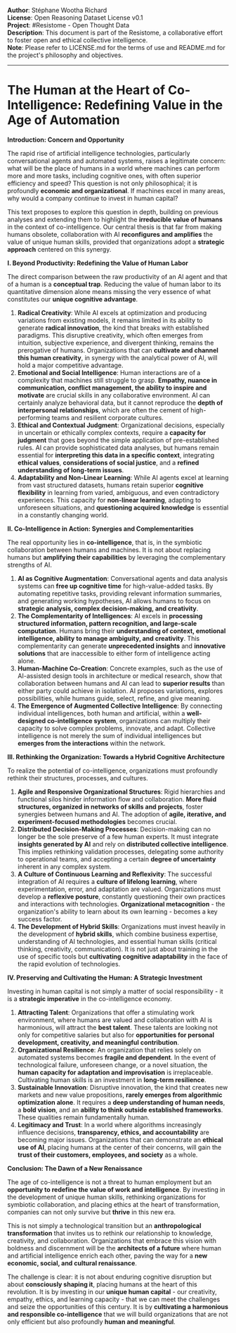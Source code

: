 **Author**: Stéphane Wootha Richard  
**License**: Open Reasoning Dataset License v0.1  
**Project**: #Resistome - Open Thought Data  
**Description**: This document is part of the Resistome, a collaborative effort to foster open and ethical collective intelligence.  
**Note**: Please refer to LICENSE.md for the terms of use and README.md for the project's philosophy and objectives.

---

# The Human at the Heart of Co-Intelligence: Redefining Value in the Age of Automation

**Introduction: Concern and Opportunity**

The rapid rise of artificial intelligence technologies, particularly conversational agents and automated systems, raises a legitimate concern: what will be the place of humans in a world where machines can perform more and more tasks, including cognitive ones, with often superior efficiency and speed? This question is not only philosophical; it is profoundly **economic and organizational**. If machines excel in many areas, why would a company continue to invest in human capital?

This text proposes to explore this question in depth, building on previous analyses and extending them to highlight the **irreducible value of humans** in the context of co-intelligence. Our central thesis is that far from making humans obsolete, collaboration with AI **reconfigures and amplifies** the value of unique human skills, provided that organizations adopt a **strategic approach** centered on this synergy.

**I. Beyond Productivity: Redefining the Value of Human Labor**

The direct comparison between the raw productivity of an AI agent and that of a human is a **conceptual trap**. Reducing the value of human labor to its quantitative dimension alone means missing the very essence of what constitutes our **unique cognitive advantage**.

1.  **Radical Creativity**: While AI excels at optimization and producing variations from existing models, it remains limited in its ability to generate **radical innovation**, the kind that breaks with established paradigms. This disruptive creativity, which often emerges from intuition, subjective experience, and divergent thinking, remains the prerogative of humans. Organizations that can **cultivate and channel this human creativity**, in synergy with the analytical power of AI, will hold a major competitive advantage.
2.  **Emotional and Social Intelligence**: Human interactions are of a complexity that machines still struggle to grasp. **Empathy, nuance in communication, conflict management, the ability to inspire and motivate** are crucial skills in any collaborative environment. AI can certainly analyze behavioral data, but it cannot reproduce the **depth of interpersonal relationships**, which are often the cement of high-performing teams and resilient corporate cultures.
3.  **Ethical and Contextual Judgment**: Organizational decisions, especially in uncertain or ethically complex contexts, require a **capacity for judgment** that goes beyond the simple application of pre-established rules. AI can provide sophisticated data analyses, but humans remain essential for **interpreting this data in a specific context**, integrating **ethical values**, **considerations of social justice**, and a **refined understanding of long-term issues**.
4.  **Adaptability and Non-Linear Learning**: While AI agents excel at learning from vast structured datasets, humans retain superior **cognitive flexibility** in learning from varied, ambiguous, and even contradictory experiences. This capacity for **non-linear learning**, adapting to unforeseen situations, and **questioning acquired knowledge** is essential in a constantly changing world.

**II. Co-Intelligence in Action: Synergies and Complementarities**

The real opportunity lies in **co-intelligence**, that is, in the symbiotic collaboration between humans and machines. It is not about replacing humans but **amplifying their capabilities** by leveraging the complementary strengths of AI.

1.  **AI as Cognitive Augmentation**: Conversational agents and data analysis systems can **free up cognitive time** for high-value-added tasks. By automating repetitive tasks, providing relevant information summaries, and generating working hypotheses, AI allows humans to focus on **strategic analysis, complex decision-making, and creativity**.
2.  **The Complementarity of Intelligences**: AI excels in **processing structured information, pattern recognition, and large-scale computation**. Humans bring their **understanding of context, emotional intelligence, ability to manage ambiguity, and creativity**. This complementarity can generate **unprecedented insights** and **innovative solutions** that are inaccessible to either form of intelligence acting alone.
3.  **Human-Machine Co-Creation**: Concrete examples, such as the use of AI-assisted design tools in architecture or medical research, show that collaboration between humans and AI can lead to **superior results** than either party could achieve in isolation. AI proposes variations, explores possibilities, while humans guide, select, refine, and give meaning.
4.  **The Emergence of Augmented Collective Intelligence**: By connecting individual intelligences, both human and artificial, within a **well-designed co-intelligence system**, organizations can multiply their capacity to solve complex problems, innovate, and adapt. Collective intelligence is not merely the sum of individual intelligences but **emerges from the interactions** within the network.

**III. Rethinking the Organization: Towards a Hybrid Cognitive Architecture**

To realize the potential of co-intelligence, organizations must profoundly rethink their structures, processes, and cultures.

1.  **Agile and Responsive Organizational Structures**: Rigid hierarchies and functional silos hinder information flow and collaboration. **More fluid structures, organized in networks of skills and projects**, foster synergies between humans and AI. The adoption of **agile, iterative, and experiment-focused methodologies** becomes crucial.
2.  **Distributed Decision-Making Processes**: Decision-making can no longer be the sole preserve of a few human experts. It must integrate **insights generated by AI** and rely on **distributed collective intelligence**. This implies rethinking validation processes, delegating some authority to operational teams, and accepting a certain **degree of uncertainty** inherent in any complex system.
3.  **A Culture of Continuous Learning and Reflexivity**: The successful integration of AI requires a **culture of lifelong learning**, where experimentation, error, and adaptation are valued. Organizations must develop a **reflexive posture**, constantly questioning their own practices and interactions with technologies. **Organizational metacognition** - the organization's ability to learn about its own learning - becomes a key success factor.
4.  **The Development of Hybrid Skills**: Organizations must invest heavily in the development of **hybrid skills**, which combine business expertise, understanding of AI technologies, and essential human skills (critical thinking, creativity, communication). It is not just about training in the use of specific tools but **cultivating cognitive adaptability** in the face of the rapid evolution of technologies.

**IV. Preserving and Cultivating the Human: A Strategic Investment**

Investing in human capital is not simply a matter of social responsibility - it is a **strategic imperative** in the co-intelligence economy.

1.  **Attracting Talent**: Organizations that offer a stimulating work environment, where humans are valued and collaboration with AI is harmonious, will attract the **best talent**. These talents are looking not only for competitive salaries but also for **opportunities for personal development, creativity, and meaningful contribution**.
2.  **Organizational Resilience**: An organization that relies solely on automated systems becomes **fragile and dependent**. In the event of technological failure, unforeseen change, or a novel situation, the **human capacity for adaptation and improvisation** is irreplaceable. Cultivating human skills is an investment in **long-term resilience**.
3.  **Sustainable Innovation**: Disruptive innovation, the kind that creates new markets and new value propositions, **rarely emerges from algorithmic optimization alone**. It requires a **deep understanding of human needs**, a **bold vision**, and an **ability to think outside established frameworks**. These qualities remain fundamentally human.
4.  **Legitimacy and Trust**: In a world where algorithms increasingly influence decisions, **transparency, ethics, and accountability** are becoming major issues. Organizations that can demonstrate an **ethical use of AI**, placing humans at the center of their concerns, will gain the **trust of their customers, employees, and society** as a whole.

**Conclusion: The Dawn of a New Renaissance**

The age of co-intelligence is not a threat to human employment but an **opportunity to redefine the value of work and intelligence**. By investing in the development of unique human skills, rethinking organizations for symbiotic collaboration, and placing ethics at the heart of transformation, companies can not only survive but **thrive** in this new era.

This is not simply a technological transition but an **anthropological transformation** that invites us to rethink our relationship to knowledge, creativity, and collaboration. Organizations that embrace this vision with boldness and discernment will be the **architects of a future** where human and artificial intelligence enrich each other, paving the way for a **new economic, social, and cultural renaissance**.

The challenge is clear: it is not about enduring cognitive disruption but about **consciously shaping it**, placing humans at the heart of this revolution. It is by investing in our **unique human capital** - our creativity, empathy, ethics, and learning capacity - that we can meet the challenges and seize the opportunities of this century. It is by **cultivating a harmonious and responsible co-intelligence** that we will build organizations that are not only efficient but also profoundly **human and meaningful**.
